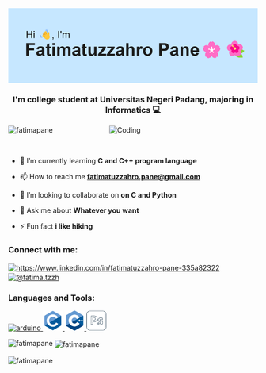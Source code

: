 <img align="center" alt="Coding" width="1000" src="https://raw.githubusercontent.com/FatimaPane/FatimaPane/196f30c9114f1f87647e061b8944b99f43b5b7a2/header.png">
<h3 align="center">I'm college student at Universitas Negeri Padang, majoring in Informatics 💻</h3> 
<img align="right" alt="Coding" width="300" src="https://mir-s3-cdn-cf.behance.net/project_modules/hd/06f21a161921919.63cd7887d0a70.gif">

<p align="left"> <img src="https://komarev.com/ghpvc/?username=fatimapane&label=Profile%20views&color=0e75b6&style=flat" alt="fatimapane" /> </p>

<p align="left"> <a href="https://twitter.com/" target="blank"><img src="https://img.shields.io/twitter/follow/?logo=twitter&style=for-the-badge" alt="" /></a> </p>

- 🌱 I’m currently learning **C and C++ program language**

- 📫 How to reach me **fatimatuzzahro.pane@gmail.com**

- 👯 I’m looking to collaborate on **on C and Python**

- 💬 Ask me about **Whatever you want**

- ⚡ Fun fact **i like hiking**

<h3 align="left">Connect with me:</h3>
<p align="left">
<a href="https://linkedin.com/in/https://www.linkedin.com/in/fatimatuzzahro-pane-335a82322" target="blank"><img align="center" src="https://raw.githubusercontent.com/rahuldkjain/github-profile-readme-generator/master/src/images/icons/Social/linked-in-alt.svg" alt="https://www.linkedin.com/in/fatimatuzzahro-pane-335a82322" height="30" width="40" /></a>
<a href="https://instagram.com/@fatima.tzzh" target="blank"><img align="center" src="https://raw.githubusercontent.com/rahuldkjain/github-profile-readme-generator/master/src/images/icons/Social/instagram.svg" alt="@fatima.tzzh" height="30" width="40" /></a>
</p>

<h3 align="left">Languages and Tools:</h3>
<p align="left"> <a href="https://www.arduino.cc/" target="_blank" rel="noreferrer"> <img src="https://cdn.worldvectorlogo.com/logos/arduino-1.svg" alt="arduino" width="40" height="40"/> </a> <a href="https://www.cprogramming.com/" target="_blank" rel="noreferrer"> <img src="https://raw.githubusercontent.com/devicons/devicon/master/icons/c/c-original.svg" alt="c" width="40" height="40"/> </a> <a href="https://www.w3schools.com/cpp/" target="_blank" rel="noreferrer"> <img src="https://raw.githubusercontent.com/devicons/devicon/master/icons/cplusplus/cplusplus-original.svg" alt="cplusplus" width="40" height="40"/> </a> <a href="https://www.photoshop.com/en" target="_blank" rel="noreferrer"> <img src="https://raw.githubusercontent.com/devicons/devicon/master/icons/photoshop/photoshop-line.svg" alt="photoshop" width="40" height="40"/> </a> </p>

<p><img align="left" src="https://github-readme-stats.vercel.app/api/top-langs?username=fatimapane&show_icons=true&locale=en&layout=compact" alt="fatimapane" /></p>

<p>&nbsp;<img align="center" src="https://github-readme-stats.vercel.app/api?username=fatimapane&show_icons=true&locale=en" alt="fatimapane" /></p>

<p><img align="center" src="https://github-readme-streak-stats.herokuapp.com/?user=fatimapane&" alt="fatimapane" /></p>

